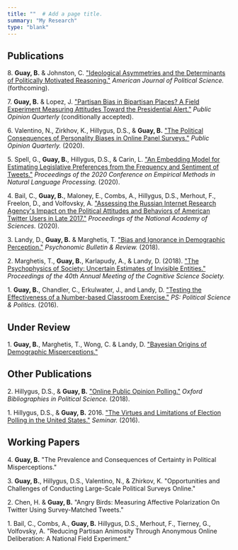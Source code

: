 ```yaml
---
title: ""  # Add a page title.
summary: "My Research"
type: "blank"  
---
```


## **Publications**

8\. **Guay, B.** & Johnston, C. ["Ideological Asymmetries and the Determinants of Politically Motivated Reasoning."](https://www.brianguay.com/files/GuayJohnston_2020_AJPS.pdf) *American Journal of Political Science.*  (forthcoming).

7\. **Guay, B.** & Lopez, J. ["Partisan Bias in Bipartisan Places? A Field Experiment Measuring Attitudes Toward the Presidential Alert."](https://www.brianguay.com/files/GuayLopez_2020_rr.pdf) *Public Opinion Quarterly* (conditionally accepted).

6\. Valentino, N., Zirkhov, K., Hillygus, D.S., & **Guay, B.** ["The Political Consequences of Personality Biases in Online Panel Surveys."](https://academic.oup.com/poq/advance-article/doi/10.1093/poq/nfaa026/6056667) *Public Opinion Quarterly.* (2020).

5\. Spell, G., **Guay, B.**, Hillygus, D.S., & Carin, L. ["An Embedding Model for Estimating Legislative Preferences from the Frequency and Sentiment of Tweets."](https://www.brianguay.com/files/Spell_2020_emnlp.pdf) *Proceedings of the
2020 Conference on Empirical Methods in Natural Language Processing.* (2020).

4\. Bail, C., **Guay, B.**, Maloney, E., Combs, A., Hillygus, D.S., Merhout, F., Freelon, D., and Volfovsky, A. ["Assessing the Russian Internet Research Agency's Impact on the Political Attitudes and Behaviors of American Twitter Users in Late 2017."](https://www.pnas.org/content/early/2019/11/20/1906420116) *Proceedings of the National Academy of Sciences.* (2020).

3\. Landy, D., **Guay, B.** & Marghetis, T. ["Bias and Ignorance in Demographic Perception."](https://link.springer.com/article/10.3758/s13423-017-1360-2) *Psychonomic Bulletin & Review.* (2018).

2\. Marghetis, T., **Guay, B.**, Karlapudy, A., & Landy, D. (2018). ["The Psychophysics of Society: Uncertain Estimates of Invisible Entities."](https://cogsci.mindmodeling.org/2018/papers/0155/0155.pdf) *Proceedings of the 40th Annual Meeting of the Cognitive Science Society.*

1\. **Guay, B.**, Chandler, C., Erkulwater, J., and Landy, D. ["Testing the Effectiveness of a Number-based Classroom Exercise."](https://www.cambridge.org/core/journals/ps-political-science-and-politics/article/testing-the-effectiveness-of-a-numberbased-classroom-exercise/E3F444F2E31340F7E63A833573B65AEC) *PS: Political Science & Politics.* (2016).



## **Under Review**

1\. **Guay, B.**, Marghetis, T., Wong, C. & Landy, D. ["Bayesian Origins of Demographic Misperceptions."](https://www.brianguay.com/files/Guay_2020_bayesianMisperceptions.pdf)

## **Other Publications**


2\. Hillygus, D.S., & **Guay, B.** ["Online Public Opinion Polling."](https://www.oxfordbibliographies.com/view/document/obo-9780199756223/obo-9780199756223-0250.xml) *Oxford Bibliographies in Political Science.* (2018).

1\. Hillygus, D.S., & **Guay, B.** 2016. ["The Virtues and Limitations of Election Polling in the United States."](https://sites.duke.edu/hillygus/files/2017/04/2016.HillygusGuay.Seminar.pdf) *Seminar.* (2016).

## **Working Papers**


4\. **Guay, B.** "The Prevalence and Consequences of Certainty in Political Misperceptions." 

3\. **Guay, B.**, Hillygus, D.S., Valentino, N., & Zhirkov, K. "Opportunities and Challenges of Conducting Large-Scale Political Surveys Online." 

2\. Chen, H. & **Guay, B.** "Angry Birds: Measuring Affective Polarization On Twitter Using Survey-Matched Tweets." 

1\. Bail, C., Combs, A., **Guay, B.** Hillygus, D.S., Merhout, F., Tierney, G., Volfovsky, A. "Reducing Partisan Animosity Through Anonymous Online Deliberation: A National Field Experiment."


